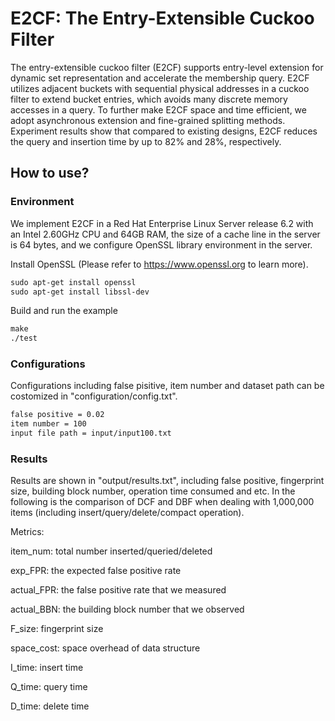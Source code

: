 # E2CF: The Entry-Extensible Cuckoo Filter
The entry-extensible cuckoo filter (E2CF) supports entry-level extension for dynamic set representation and accelerate the membership query. E2CF utilizes adjacent buckets with sequential physical addresses in a cuckoo filter to extend bucket entries, which avoids many discrete memory accesses in a query. To further make E2CF space and time efficient, we adopt asynchronous extension and fine-grained splitting methods. Experiment results show that compared to existing designs, E2CF reduces the query and insertion time by up to 82% and 28%, respectively.

## How to use?
### Environment
We implement E2CF in a Red Hat Enterprise Linux Server release 6.2 with an Intel 2.60GHz CPU and 64GB RAM, the size of a cache line in the server is 64 bytes, and we configure OpenSSL library environment in the server. 

Install OpenSSL (Please refer to https://www.openssl.org to learn more).

```txt
sudo apt-get install openssl
sudo apt-get install libssl-dev
```
Build and run the example

```txt
make
./test
```


### Configurations
Configurations including false pisitive, item number and dataset path can be costomized in "configuration/config.txt". 

```txt
false positive = 0.02
item number = 100
input file path = input/input100.txt
```

### Results
Results are shown in "output/results.txt", including false positive, fingerprint size, building block number, operation time consumed and etc. In the following is the comparison of DCF and DBF when dealing with 1,000,000 items (including insert/query/delete/compact operation).

Metrics:

item_num: total number inserted/queried/deleted

exp_FPR: the expected false positive rate

actual_FPR: the false positive rate that we measured

actual_BBN: the building block number that we observed

F_size: fingerprint size

space_cost: space overhead of data structure

I_time: insert time

Q_time: query time

D_time: delete time
